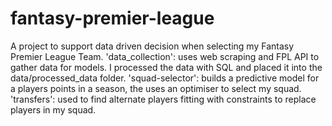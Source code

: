 # fantasy-premier-league

A project to support data driven decision when selecting my Fantasy Premier League Team. 
'data_collection': uses web scraping and FPL API to gather data for models.
I processed the data with SQL and placed it into the data/processed_data folder.
'squad-selector': builds a predictive model for a players points in a season, the uses an optimiser to select my squad.
'transfers': used to find alternate players fitting with constraints to replace players in my squad.
